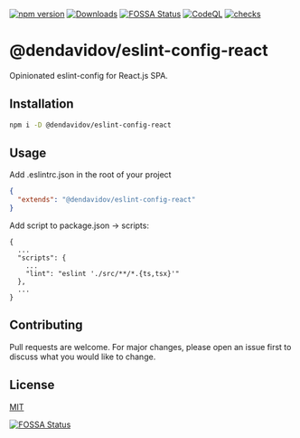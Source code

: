 [![npm version](https://img.shields.io/npm/v/@dendavidov/eslint-config-react.svg)](https://www.npmjs.com/package/eslint)
[![Downloads](https://img.shields.io/npm/dm/@dendavidov/eslint-config-react.svg)](https://www.npmjs.com/package/eslint)
[![FOSSA Status](https://app.fossa.com/api/projects/git%2Bgithub.com%2Fdendavidov%2Feslint-config-react.svg?type=shield)](https://app.fossa.com/projects/git%2Bgithub.com%2Fdendavidov%2Feslint-config-react?ref=badge_shield)
[![CodeQL](https://github.com/dendavidov/eslint-config-react/actions/workflows/codeql.yml/badge.svg)](https://github.com/dendavidov/eslint-config-react/actions/workflows/codeql.yml)
[![checks](https://github.com/dendavidov/eslint-config-react/actions/workflows/test.yml/badge.svg)](https://github.com/dendavidov/eslint-config-react/actions/workflows/test.yml)

# @dendavidov/eslint-config-react

Opinionated eslint-config for React.js SPA.

## Installation

```bash
npm i -D @dendavidov/eslint-config-react
```

## Usage

Add .eslintrc.json in the root of your project
```json
{
  "extends": "@dendavidov/eslint-config-react"
}
```
Add script to package.json -> scripts:
```
{
  ...
  "scripts": {
    ...
    "lint": "eslint './src/**/*.{ts,tsx}'"
  },
  ...
}
```

## Contributing

Pull requests are welcome. For major changes, please open an issue first
to discuss what you would like to change.

## License

[MIT](https://dendavidov.mit-license.org/)

[![FOSSA Status](https://app.fossa.com/api/projects/git%2Bgithub.com%2Fdendavidov%2Feslint-config-react.svg?type=large)](https://app.fossa.com/projects/git%2Bgithub.com%2Fdendavidov%2Feslint-config-react?ref=badge_large)